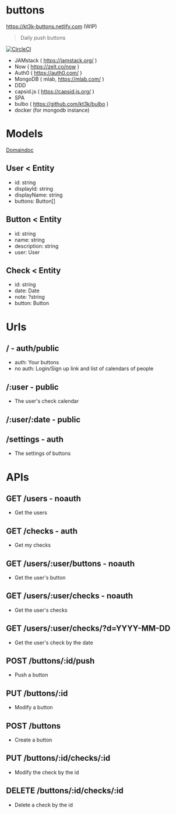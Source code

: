# buttons

https://kt3k-buttons.netlify.com (WIP)

> Daily push buttons

[![CircleCI](https://circleci.com/gh/kt3k/buttons.svg?style=svg)](https://circleci.com/gh/kt3k/buttons)

- JAMstack ( https://jamstack.org/ )
- Now ( https://zeit.co/now )
- Auth0 ( https://auth0.com/ )
- MongoDB ( mlab, https://mlab.com/ )
- DDD
- capsid.js ( https://capsid.js.org/ )
- SPA
- bulbo ( https://github.com/kt3k/bulbo )
- docker (for mongodb instance)

# Models

[Domaindoc](https://kt3k-buttons.netlify.com/domaindoc/)

## User < Entity
- id: string
- displayId: string
- displayName: string
- buttons: Button[]
## Button < Entity
- id: string
- name: string
- description: string
- user: User
## Check < Entity
- id: string
- date: Date
- note: ?string
- button: Button

# Urls

## / - auth/public

- auth: Your buttons
- no auth: Login/Sign up link and list of calendars of people

## /:user - public

- The user's check calendar

## /:user/:date - public

## /settings - auth

- The settings of buttons

# APIs

## GET /users - noauth

- Get the users

## GET /checks - auth

- Get my checks

## GET /users/:user/buttons - noauth

- Get the user's button

## GET /users/:user/checks - noauth

- Get the user's checks

## GET /users/:user/checks/?d=YYYY-MM-DD

- Get the user's check by the date

## POST /buttons/:id/push

- Push a button

## PUT /buttons/:id

- Modify a button

## POST /buttons

- Create a button

## PUT /buttons/:id/checks/:id

- Modify the check by the id

## DELETE /buttons/:id/checks/:id

- Delete a check by the id
